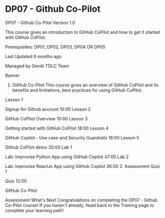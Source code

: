 # DP07 - Github Co-Pilot

DP07 - Github Co-Pilot
Version 1.0


This course gives an introduction to GitHub CoPilot and how to get it started with GitHub CoPilot.



Prerequisites: DP01, DP02, DP03, DP04 OR DP05

Last Updated 6 months ago

Managed by GenAI TDLC Team

Banner
1. GitHub Co-Pilot
This course gives an overview of GitHub CoPilot and its benefits and limitations, best practices for using GitHub CoPilot.

Lesson 1

Signup for Github account
10:00
Lesson 2

GitHub CoPilot Overview
10:00
Lesson 3

Getting started with GitHub CoPilot
18:00
Lesson 4

GitHub Copilot - Use case and Security Guardrails
18:00
Lesson 5

Github CoPilot demo
30:00
Lab 1

Lab: Improvise Python App using GitHub Copilot
47:00
Lab 2

Lab: Improvise ReactJs App using GitHub Copilot
36:00
2. Assessment
Quiz 1

Quiz
12:00

GitHub Co-Pilot

Assessment
What's Next
Congratulations on completing the DP07 - Github Co-Pilot course! If you haven't already, head back to the Training page to complete your learning path!

